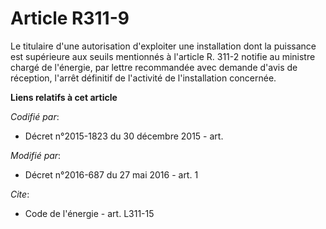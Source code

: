 # Article R311-9

Le titulaire d'une autorisation d'exploiter une installation dont la puissance est supérieure aux seuils mentionnés à
l'article R. 311-2 notifie au ministre chargé de l'énergie, par lettre recommandée avec demande d'avis de réception, l'arrêt
définitif de l'activité de l'installation concernée.

**Liens relatifs à cet article**

_Codifié par_:

  - Décret n°2015-1823 du 30 décembre 2015 - art.

_Modifié par_:

  - Décret n°2016-687 du 27 mai 2016 - art. 1

_Cite_:

  - Code de l'énergie - art. L311-15
